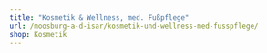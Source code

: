 ```yaml
---
title: "Kosmetik & Wellness, med. Fußpflege"
url: /moosburg-a-d-isar/kosmetik-und-wellness-med-fusspflege/
shop: Kosmetik
---
```

